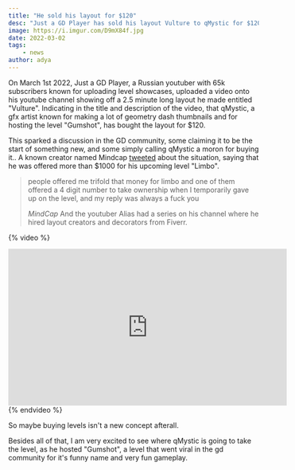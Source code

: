 ```yaml
---
title: "He sold his layout for $120"
desc: "Just a GD Player has sold his layout Vulture to qMystic for $120."
image: https://i.imgur.com/D9mX84f.jpg
date: 2022-03-02
tags:
    - news
author: adya
---
```


On March 1st 2022, Just a GD Player, a Russian youtuber with 65k subscribers known for
uploading level showcases, uploaded a video onto his youtube channel showing off a 2.5
minute long layout he made entitled &quot;Vulture&quot;. Indicating in the title and description of the
video, that qMystic, a gfx artist known for making a lot of geometry dash thumbnails and for
hosting the level &quot;Gumshot&quot;, has bought the layout for $120.

This sparked a discussion in the GD community, some claiming it to be the start of
something new, and some simply calling qMystic a moron for buying it.. A known creator
named Mindcap [tweeted](https://twitter.com/MindCap_/status/1498691901381394432?ref_src=twsrc%5Etfw) about the situation, saying that he was offered more than $1000 for
his upcoming level &quot;Limbo&quot;.

> people offered me trifold that money for limbo and one of them offered a 4 digit number to take ownership when I temporarily gave up on the level, and my reply was always a fuck you
> 
><cite>MindCap</cite>
And the youtuber Alias had a series on his channel where he hired layout creators and
decorators from Fiverr.

{% video %}
<iframe width="560" height="315" src="https://www.youtube.com/embed/U3wXWImVB6A" title="YouTube video player" frameborder="0" allow="accelerometer; autoplay; clipboard-write; encrypted-media; gyroscope; picture-in-picture" allowfullscreen></iframe>
{% endvideo %}

So maybe buying levels isn&#39;t a new concept afterall.

Besides all of that, I am very excited to see where qMystic is going to take the level, as he
hosted &quot;Gumshot&quot;, a level that went viral in the gd community for it&#39;s funny name and very
fun gameplay.
